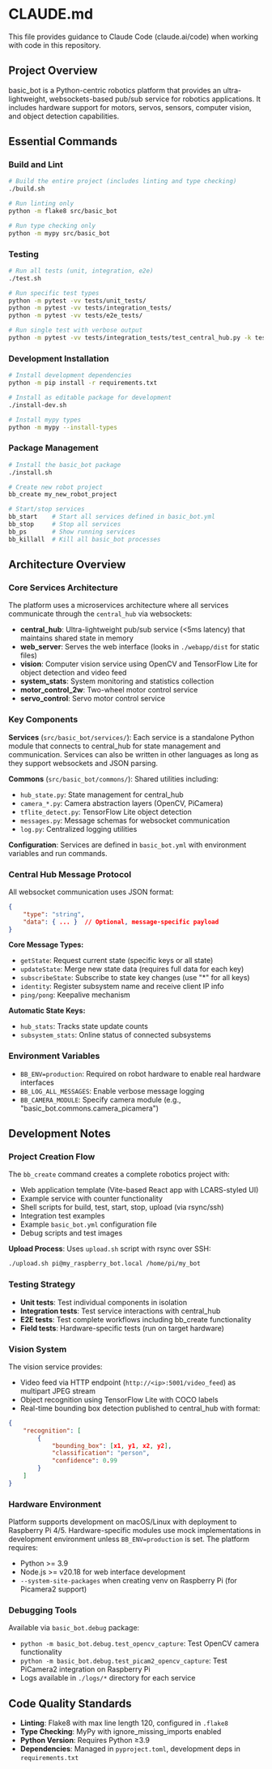 # CLAUDE.md

This file provides guidance to Claude Code (claude.ai/code) when working with code in this repository.

## Project Overview

basic_bot is a Python-centric robotics platform that provides an ultra-lightweight, websockets-based pub/sub service for robotics applications. It includes hardware support for motors, servos, sensors, computer vision, and object detection capabilities.

## Essential Commands

### Build and Lint
```bash
# Build the entire project (includes linting and type checking)
./build.sh

# Run linting only
python -m flake8 src/basic_bot

# Run type checking only
python -m mypy src/basic_bot
```

### Testing
```bash
# Run all tests (unit, integration, e2e)
./test.sh

# Run specific test types
python -m pytest -vv tests/unit_tests/
python -m pytest -vv tests/integration_tests/
python -m pytest -vv tests/e2e_tests/

# Run single test with verbose output
python -m pytest -vv tests/integration_tests/test_central_hub.py -k test_connect_identify
```

### Development Installation
```bash
# Install development dependencies
python -m pip install -r requirements.txt

# Install as editable package for development
./install-dev.sh

# Install mypy types
python -m mypy --install-types
```

### Package Management
```bash
# Install the basic_bot package
./install.sh

# Create new robot project
bb_create my_new_robot_project

# Start/stop services
bb_start    # Start all services defined in basic_bot.yml
bb_stop     # Stop all services
bb_ps       # Show running services
bb_killall  # Kill all basic_bot processes
```

## Architecture Overview

### Core Services Architecture
The platform uses a microservices architecture where all services communicate through the `central_hub` via websockets:

- **central_hub**: Ultra-lightweight pub/sub service (<5ms latency) that maintains shared state in memory
- **web_server**: Serves the web interface (looks in `./webapp/dist` for static files)  
- **vision**: Computer vision service using OpenCV and TensorFlow Lite for object detection and video feed
- **system_stats**: System monitoring and statistics collection
- **motor_control_2w**: Two-wheel motor control service
- **servo_control**: Servo motor control service

### Key Components

**Services** (`src/basic_bot/services/`): Each service is a standalone Python module that connects to central_hub for state management and communication. Services can also be written in other languages as long as they support websockets and JSON parsing.

**Commons** (`src/basic_bot/commons/`): Shared utilities including:
- `hub_state.py`: State management for central_hub
- `camera_*.py`: Camera abstraction layers (OpenCV, PiCamera)
- `tflite_detect.py`: TensorFlow Lite object detection
- `messages.py`: Message schemas for websocket communication
- `log.py`: Centralized logging utilities

**Configuration**: Services are defined in `basic_bot.yml` with environment variables and run commands.

### Central Hub Message Protocol
All websocket communication uses JSON format:
```json
{
    "type": "string",
    "data": { ... }  // Optional, message-specific payload
}
```

**Core Message Types:**
- `getState`: Request current state (specific keys or all state)
- `updateState`: Merge new state data (requires full data for each key)  
- `subscribeState`: Subscribe to state key changes (use "*" for all keys)
- `identity`: Register subsystem name and receive client IP info
- `ping/pong`: Keepalive mechanism

**Automatic State Keys:**
- `hub_stats`: Tracks state update counts  
- `subsystem_stats`: Online status of connected subsystems

### Environment Variables
- `BB_ENV=production`: Required on robot hardware to enable real hardware interfaces
- `BB_LOG_ALL_MESSAGES`: Enable verbose message logging
- `BB_CAMERA_MODULE`: Specify camera module (e.g., "basic_bot.commons.camera_picamera")

## Development Notes

### Project Creation Flow
The `bb_create` command creates a complete robotics project with:
- Web application template (Vite-based React app with LCARS-styled UI)
- Example service with counter functionality  
- Shell scripts for build, test, start, stop, upload (via rsync/ssh)
- Integration test examples
- Example `basic_bot.yml` configuration file
- Debug scripts and test images

**Upload Process**: Uses `upload.sh` script with rsync over SSH:
```bash
./upload.sh pi@my_raspberry_bot.local /home/pi/my_bot
```

### Testing Strategy
- **Unit tests**: Test individual components in isolation
- **Integration tests**: Test service interactions with central_hub
- **E2E tests**: Test complete workflows including bb_create functionality
- **Field tests**: Hardware-specific tests (run on target hardware)

### Vision System
The vision service provides:
- Video feed via HTTP endpoint (`http://<ip>:5001/video_feed`) as multipart JPEG stream
- Object recognition using TensorFlow Lite with COCO labels
- Real-time bounding box detection published to central_hub with format:
```json
{
    "recognition": [
        {
            "bounding_box": [x1, y1, x2, y2],
            "classification": "person",
            "confidence": 0.99
        }
    ]
}
```

### Hardware Environment
Platform supports development on macOS/Linux with deployment to Raspberry Pi 4/5. Hardware-specific modules use mock implementations in development environment unless `BB_ENV=production` is set. The platform requires:
- Python >= 3.9
- Node.js >= v20.18 for web interface development
- `--system-site-packages` when creating venv on Raspberry Pi (for Picamera2 support)

### Debugging Tools
Available via `basic_bot.debug` package:
- `python -m basic_bot.debug.test_opencv_capture`: Test OpenCV camera functionality
- `python -m basic_bot.debug.test_picam2_opencv_capture`: Test PiCamera2 integration on Raspberry Pi
- Logs available in `./logs/*` directory for each service

## Code Quality Standards

- **Linting**: Flake8 with max line length 120, configured in `.flake8`
- **Type Checking**: MyPy with ignore_missing_imports enabled
- **Python Version**: Requires Python ≥3.9
- **Dependencies**: Managed in `pyproject.toml`, development deps in `requirements.txt`